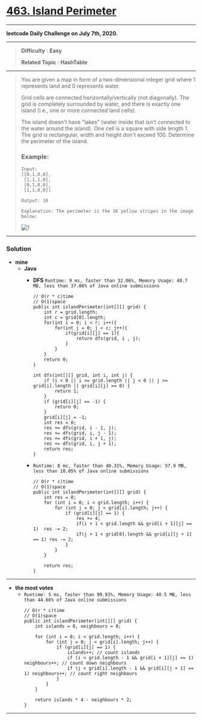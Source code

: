 # [463. Island Perimeter](https://leetcode.com/problems/island-perimeter/)

---

**leetcode Daily Challenge on July 7th, 2020.**

---

> **Difficulty** : **Easy**
>
> **Related Topic** : **HashTable**

---


> You are given a map in form of a two-dimensional integer grid where 1 represents land and 0 represents water.
>
> Grid cells are connected horizontally/vertically (not diagonally). The grid is completely surrounded by water, and there is exactly one island (i.e., one or more connected land cells).
>
> The island doesn't have "lakes" (water inside that isn't connected to the water around the island). One cell is a square with side length 1. The grid is rectangular, width and height don't exceed 100. Determine the perimeter of the island.
>
>
>
> ### Example:
> ```
> Input:
> [[0,1,0,0],
>  [1,1,1,0],
>  [0,1,0,0],
>  [1,1,0,0]]
>
> Output: 16
>
> Explanation: The perimeter is the 16 yellow stripes in the image below:
> ```
> ![1](https://assets.leetcode.com/uploads/2018/10/12/island.png)


---


### Solution
* **mine**
  * **Java**
    * **DFS** `Runtime: 9 ms, faster than 32.06%, Memory Usage: 40.7 MB, less than 37.06% of Java online submissions`
      ```
      // O(r * c)time
      // O(1)space
      public int islandPerimeter(int[][] grid) {
          int r = grid.length;
          int c = grid[0].length;
          for(int i = 0; i < r; i++){
              for(int j = 0; j < c; j++){
                  if(grid[i][j] == 1){
                      return dfs(grid, i , j);
                  }
              }
          }
          return 0;
      }

      int dfs(int[][] grid, int i, int j) {
          if (i < 0 || i >= grid.length || j < 0 || j >= grid[i].length || grid[i][j] == 0) {
              return 1;
          }
          if (grid[i][j] == -1) {
              return 0;
          }
          grid[i][j] = -1;
          int res = 0;
          res += dfs(grid, i - 1, j);
          res += dfs(grid, i, j - 1);
          res += dfs(grid, i + 1, j);
          res += dfs(grid, i, j + 1);
          return res;
      }
      ```
      
    * `Runtime: 8 ms, faster than 40.31%, Memory Usage: 57.9 MB, less than 10.05% of Java online submissions`
      ```
      // O(r * c)time
      // O(1)space
      public int islandPerimeter(int[][] grid) {
          int res = 0;
          for (int i = 0; i < grid.length; i++) {
              for (int j = 0; j < grid[i].length; j++) {
                  if (grid[i][j] == 1) {
                      res += 4;
                      if(i + 1 < grid.length && grid[i + 1][j] == 1)  res -= 2;
                      if(j + 1 < grid[0].length && grid[i][j + 1] == 1) res -= 2;
                  }
              }
          }

          return res;
      }
      ```
      
      
---


* **the most votes**
  * `Runtime: 5 ms, faster than 99.93%, Memory Usage: 40.5 MB, less than 44.66% of Java online submissions`
    ```
    // O(r * c)time
    // O(1)space
    public int islandPerimeter(int[][] grid) {
        int islands = 0, neighbours = 0;

        for (int i = 0; i < grid.length; i++) {
            for (int j = 0; j < grid[i].length; j++) {
                if (grid[i][j] == 1) {
                    islands++; // count islands
                    if (i < grid.length - 1 && grid[i + 1][j] == 1) neighbours++; // count down neighbours
                    if (j < grid[i].length - 1 && grid[i][j + 1] == 1) neighbours++; // count right neighbours
                }
            }
        }

        return islands * 4 - neighbours * 2;
    }
    ```
    
    
---
